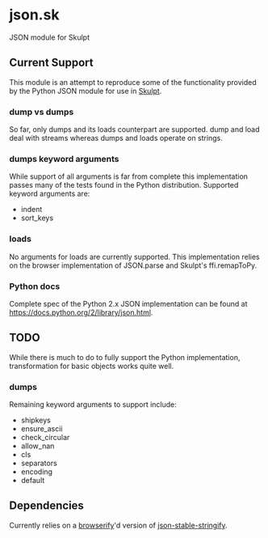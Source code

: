 json.sk
=======

JSON module for Skulpt

## Current Support

This module is an attempt to reproduce some of the functionality provided by the Python JSON module for use in [Skulpt](http://www.skulpt.org/).

### dump vs dumps

So far, only dumps and its loads counterpart are supported. dump and load deal with streams whereas dumps and loads operate on strings.


### dumps keyword arguments

While support of all arguments is far from complete this implementation passes many of the tests found in the Python distribution. Supported keyword arguments are:

* indent
* sort_keys

### loads

No arguments for loads are currently supported. This implementation relies on the browser implementation of JSON.parse and Skulpt's ffi.remapToPy.

### Python docs

Complete spec of the Python 2.x JSON implementation can be found at https://docs.python.org/2/library/json.html.

## TODO

While there is much to do to fully support the Python implementation, transformation for basic objects works quite well.

### dumps

Remaining keyword arguments to support include:

* shipkeys
* ensure_ascii
* check_circular
* allow_nan
* cls
* separators
* encoding
* default

## Dependencies

Currently relies on a [browserify](https://github.com/substack/node-browserify)'d version of [json-stable-stringify](://github.com/substack/json-stable-stringify).
